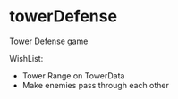 # towerDefense
Tower Defense game

WishList:
 - Tower Range on TowerData
 - Make enemies pass through each other

